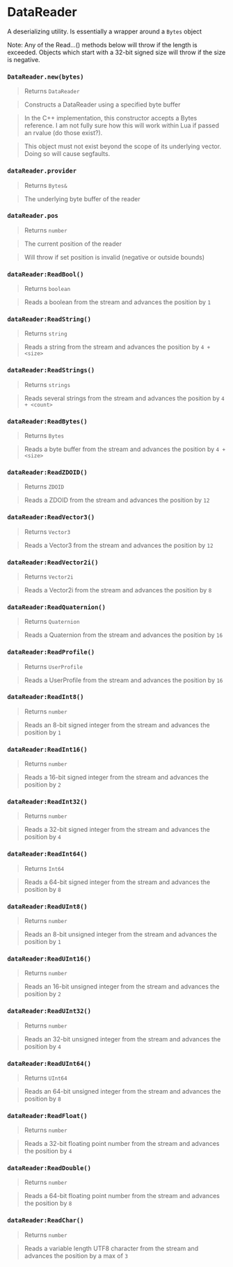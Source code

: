 # DataReader

A deserializing utility. Is essentially a wrapper around a `Bytes` object

Note: Any of the Read...() methods below will throw if the length is exceeded. 
Objects which start with a 32-bit signed size will throw if the size is negative.

### `DataReader.new(bytes)`
  > Returns `DataReader`

  > Constructs a DataReader using a specified byte buffer

  > In the C++ implementation, this constructor accepts a Bytes reference.
  I am not fully sure how this will work within Lua if passed an rvalue 
  (do those exist?).

  > This object must not exist beyond the scope of its
  underlying vector. Doing so will cause segfaults.
  
### `dataReader.provider`
  > Returns `Bytes&`
  
  > The underlying byte buffer of the reader
  
### `dataReader.pos`
  > Returns `number`
  
  > The current position of the reader
  
  > Will throw if set position is invalid (negative or outside bounds)
  
### `dataReader:ReadBool()`
  > Returns `boolean`
  
  > Reads a boolean from the stream and advances the position by `1`
  
### `dataReader:ReadString()`
  > Returns `string`
  
  > Reads a string from the stream and advances the position by `4 + <size>`

### `dataReader:ReadStrings()`
  > Returns `strings`
  
  > Reads several strings from the stream and advances the position by `4 + <count>`
  
### `dataReader:ReadBytes()`
  > Returns `Bytes`
  
  > Reads a byte buffer from the stream and advances the position by `4 + <size>`
  
### `dataReader:ReadZDOID()`
  > Returns `ZDOID`
  
  > Reads a ZDOID from the stream and advances the position by `12`
  
### `dataReader:ReadVector3()`
  > Returns `Vector3`
  
  > Reads a Vector3 from the stream and advances the position by `12`
  
### `dataReader:ReadVector2i()`
  > Returns `Vector2i`
  
  > Reads a Vector2i from the stream and advances the position by `8`
  
### `dataReader:ReadQuaternion()`
  > Returns `Quaternion`
  
  > Reads a Quaternion from the stream and advances the position by `16`
  
### `dataReader:ReadProfile()`
  > Returns `UserProfile`
  
  > Reads a UserProfile from the stream and advances the position by `16`
  
### `dataReader:ReadInt8()`
  > Returns `number`
  
  > Reads an 8-bit signed integer from the stream and advances the position by `1`
  
### `dataReader:ReadInt16()`
  > Returns `number`
  
  > Reads a 16-bit signed integer from the stream and advances the position by `2`
  
### `dataReader:ReadInt32()`
  > Returns `number`
  
  > Reads a 32-bit signed integer from the stream and advances the position by `4`
  
### `dataReader:ReadInt64()`
  > Returns `Int64`
  
  > Reads a 64-bit signed integer from the stream and advances the position by `8`
  
### `dataReader:ReadUInt8()`
  > Returns `number`
  
  > Reads an 8-bit unsigned integer from the stream and advances the position by `1`
  
### `dataReader:ReadUInt16()`
  > Returns `number`
  
  > Reads an 16-bit unsigned integer from the stream and advances the position by `2`
  
### `dataReader:ReadUInt32()`
  > Returns `number`
  
  > Reads an 32-bit unsigned integer from the stream and advances the position by `4`
  
### `dataReader:ReadUInt64()`
  > Returns `UInt64`
  
  > Reads an 64-bit unsigned integer from the stream and advances the position by `8`
  
### `dataReader:ReadFloat()`
  > Returns `number`
  
  > Reads a 32-bit floating point number from the stream and advances the position by `4`
  
### `dataReader:ReadDouble()`
  > Returns `number`
  
  > Reads a 64-bit floating point number from the stream and advances the position by `8`
  
### `dataReader:ReadChar()`
  > Returns `number`
  
  > Reads a variable length UTF8 character from the stream and advances the position by a max of `3`
  